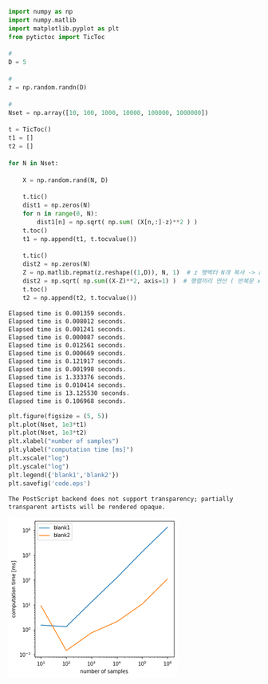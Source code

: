 ```python
import numpy as np
import numpy.matlib
import matplotlib.pyplot as plt
from pytictoc import TicToc

#
D = 5

#  
z = np.random.randn(D)

#  
Nset = np.array([10, 100, 1000, 10000, 100000, 1000000])

t = TicToc()
t1 = []
t2 = []

for N in Nset:
    
    X = np.random.rand(N, D)

    t.tic()
    dist1 = np.zeros(N)
    for n in range(0, N):
        dist1[n] = np.sqrt( np.sum( (X[n,:]-z)**2 ) )
    t.toc()
    t1 = np.append(t1, t.tocvalue())
    
    t.tic()
    dist2 = np.zeros(N)
    Z = np.matlib.repmat(z.reshape((1,D)), N, 1)  # z 행벡터 N개 복사 -> NxZ 행렬 만들기
    dist2 = np.sqrt( np.sum((X-Z)**2, axis=1) )  # 행렬끼리 연산 ( 반복문 x )
    t.toc()
    t2 = np.append(t2, t.tocvalue())
```

    Elapsed time is 0.001359 seconds.
    Elapsed time is 0.008012 seconds.
    Elapsed time is 0.001241 seconds.
    Elapsed time is 0.000087 seconds.
    Elapsed time is 0.012561 seconds.
    Elapsed time is 0.000669 seconds.
    Elapsed time is 0.121917 seconds.
    Elapsed time is 0.001998 seconds.
    Elapsed time is 1.333376 seconds.
    Elapsed time is 0.010414 seconds.
    Elapsed time is 13.125530 seconds.
    Elapsed time is 0.106968 seconds.
    


```python
plt.figure(figsize = (5, 5))
plt.plot(Nset, 1e3*t1)
plt.plot(Nset, 1e3*t2)
plt.xlabel("number of samples")
plt.ylabel("computation time [ms]")
plt.xscale("log")
plt.yscale("log")
plt.legend({'blank1','blank2'})
plt.savefig('code.eps')
```

    The PostScript backend does not support transparency; partially transparent artists will be rendered opaque.
    


    
![png](./images/HW01_1_1.png)
    

